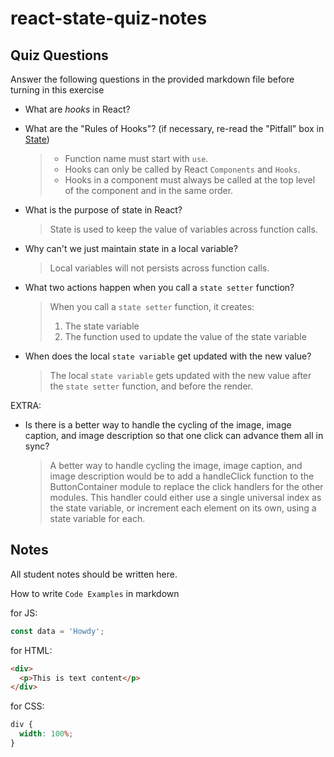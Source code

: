 # react-state-quiz-notes

## Quiz Questions

Answer the following questions in the provided markdown file before turning in this exercise

- What are _hooks_ in React?

  >

- What are the "Rules of Hooks"? (if necessary, re-read the "Pitfall" box in [State](https://react.dev/learn/state-a-components-memory))

  > - Function name must start with `use`.
  > - Hooks can only be called by React `Components` and `Hooks`.
  > - Hooks in a component must always be called at the top level of the component and in the same order.

- What is the purpose of state in React?

  > State is used to keep the value of variables across function calls.

- Why can't we just maintain state in a local variable?

  > Local variables will not persists across function calls.

- What two actions happen when you call a `state setter` function?

  > When you call a `state setter` function, it creates:
  >
  > 1. The state variable
  > 2. The function used to update the value of the state variable

- When does the local `state variable` get updated with the new value?

  > The local `state variable` gets updated with the new value after the `state setter` function, and before the render.

EXTRA:

- Is there is a better way to handle the cycling of the image, image caption, and image description so that one click can advance them all in sync?

  > A better way to handle cycling the image, image caption, and image description would be to add a handleClick function to the ButtonContainer module to replace the click handlers for the other modules. This handler could either use a single universal index as the state variable, or increment each element on its own, using a state variable for each.

## Notes

All student notes should be written here.

How to write `Code Examples` in markdown

for JS:

```javascript
const data = 'Howdy';
```

for HTML:

```html
<div>
  <p>This is text content</p>
</div>
```

for CSS:

```css
div {
  width: 100%;
}
```
